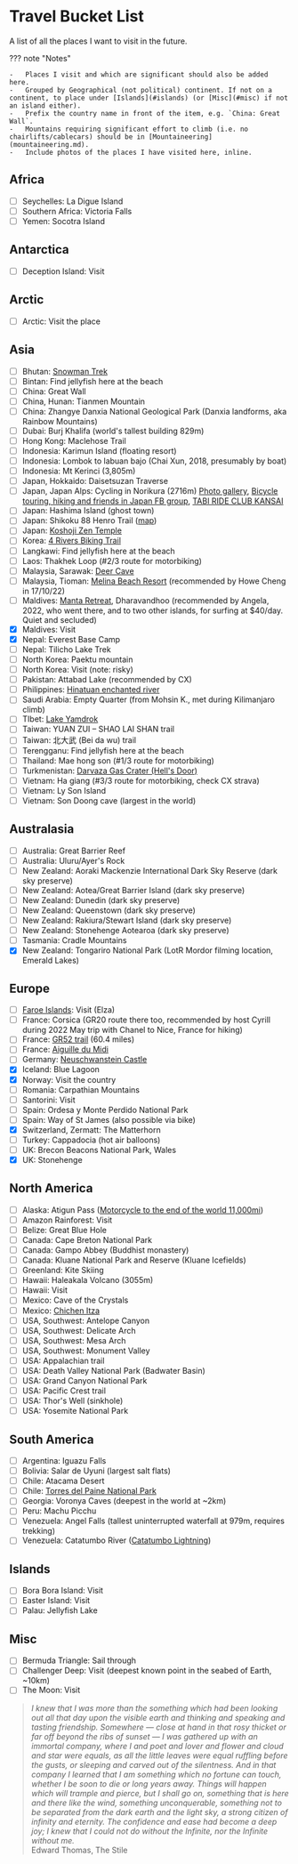 # Travel Bucket List

A list of all the places I want to visit in the future.

??? note "Notes"

    -   Places I visit and which are significant should also be added here.
    -   Grouped by Geographical (not political) continent. If not on a continent, to place under [Islands](#islands) (or [Misc](#misc) if not an island either).
    -   Prefix the country name in front of the item, e.g. `China: Great Wall`.
    -   Mountains requiring significant effort to climb (i.e. no chairlifts/cablecars) should be in [Mountaineering](mountaineering.md).
    -   Include photos of the places I have visited here, inline.

## Africa

-   [ ] Seychelles: La Digue Island
-   [ ] Southern Africa: Victoria Falls
-   [ ] Yemen: Socotra Island

## Antarctica

-   [ ] Deception Island: Visit

## Arctic

-   [ ] Arctic: Visit the place

## Asia

-   [ ] Bhutan: [Snowman Trek][snowman-trek]
-   [ ] Bintan: Find jellyfish here at the beach
-   [ ] China: Great Wall
-   [ ] China, Hunan: Tianmen Mountain
-   [ ] China: Zhangye Danxia National Geological Park (Danxia landforms, aka Rainbow Mountains)
-   [ ] Dubai: Burj Khalifa (world's tallest building 829m)
-   [ ] Hong Kong: Maclehose Trail
-   [ ] Indonesia: Karimun Island (floating resort)
-   [ ] Indonesia: Lombok to labuan bajo (Chai Xun, 2018, presumably by boat)
-   [ ] Indonesia: Mt Kerinci (3,805m)
-   [ ] Japan, Hokkaido: Daisetsuzan Traverse
-   [ ] Japan, Japan Alps: Cycling in Norikura (2716m) [Photo gallery][norikura-photo-gallery], [Bicycle touring, hiking and friends in Japan FB group][norikura-fb-group], [TABI RIDE CLUB KANSAI][tabi-ride-club]
-   [ ] Japan: Hashima Island (ghost town)
-   [ ] Japan: Shikoku 88 Henro Trail ([map][shikoku-henro-trail-map])
-   [ ] Japan: [Koshoji Zen Temple][koshoji-zen-temple]
-   [ ] Korea: [4 Rivers Biking Trail][korea-4-rivers-bike-trail]
-   [ ] Langkawi: Find jellyfish here at the beach
-   [ ] Laos: Thakhek Loop (#2/3 route for motorbiking)
-   [ ] Malaysia, Sarawak: [Deer Cave][deer-cave]
-   [ ] Malaysia, Tioman: [Melina Beach Resort][melina-beach-resort] (recommended by Howe Cheng in 17/10/22)
-   [ ] Maldives: [Manta Retreat][manta-retreat], Dharavandhoo (recommended by Angela, 2022, who went there, and to two other islands, for surfing at $40/day. Quiet and secluded)
-   [x] Maldives: Visit
-   [x] Nepal: Everest Base Camp
-   [ ] Nepal: Tilicho Lake Trek
-   [ ] North Korea: Paektu mountain
-   [ ] North Korea: Visit (note: risky)
-   [ ] Pakistan: Attabad Lake (recommended by CX)
-   [ ] Philippines: [Hinatuan enchanted river][hinatuan-enchanted-river]
-   [ ] Saudi Arabia: Empty Quarter (from Mohsin K., met during Kilimanjaro climb)
-   [ ] TIbet: [Lake Yamdrok][lake-yamdrok]
-   [ ] Taiwan: YUAN ZUI – SHAO LAI SHAN trail
-   [ ] Taiwan: 北大武 (Bei da wu) trail
-   [ ] Terengganu: Find jellyfish here at the beach
-   [ ] Thailand: Mae hong son (#1/3 route for motorbiking)
-   [ ] Turkmenistan: [Darvaza Gas Crater (Hell's Door)][darvaza-gas-crater]
-   [ ] Vietnam: Ha giang (#3/3 route for motorbiking, check CX strava)
-   [ ] Vietnam: Ly Son Island
-   [ ] Vietnam: Son Doong cave (largest in the world)

## Australasia

-   [ ] Australia: Great Barrier Reef
-   [ ] Australia: Uluru/Ayer's Rock
-   [ ] New Zealand: Aoraki Mackenzie International Dark Sky Reserve (dark sky preserve)
-   [ ] New Zealand: Aotea/Great Barrier Island (dark sky preserve)
-   [ ] New Zealand: Dunedin (dark sky preserve)
-   [ ] New Zealand: Queenstown (dark sky preserve)
-   [ ] New Zealand: Rakiura/Stewart Island (dark sky preserve)
-   [ ] New Zealand: Stonehenge Aotearoa (dark sky preserve)
-   [ ] Tasmania: Cradle Mountains
-   [x] New Zealand: Tongariro National Park (LotR Mordor filming location, Emerald Lakes)

## Europe

-   [ ] [Faroe Islands][faroe-islands]: Visit (Elza)
-   [ ] France: Corsica (GR20 route there too, recommended by host Cyrill during 2022 May trip with Chanel to Nice, France for hiking)
-   [ ] France: [GR52 trail][gr52-trail] (60.4 miles)
-   [ ] France: [Aiguille du Midi][aiguille-du-midi]
-   [ ] Germany: [Neuschwanstein Castle][neuschwanstein-castle]
-   [x] Iceland: Blue Lagoon
-   [x] Norway: Visit the country
-   [ ] Romania: Carpathian Mountains
-   [ ] Santorini: Visit
-   [ ] Spain: Ordesa y Monte Perdido National Park
-   [ ] Spain: Way of St James (also possible via bike)
-   [x] Switzerland, Zermatt: The Matterhorn
-   [ ] Turkey: Cappadocia (hot air balloons)
-   [ ] UK: Brecon Beacons National Park, Wales
-   [x] UK: Stonehenge

## North America

-   [ ] Alaska: Atigun Pass ([Motorcycle to the end of the world 11,000mi][atigun-pass-motorcycle])
-   [ ] Amazon Rainforest: Visit
-   [ ] Belize: Great Blue Hole
-   [ ] Canada: Cape Breton National Park
-   [ ] Canada: Gampo Abbey (Buddhist monastery)
-   [ ] Canada: Kluane National Park and Reserve (Kluane Icefields)
-   [ ] Greenland: Kite Skiing
-   [ ] Hawaii: Haleakala Volcano (3055m)
-   [ ] Hawaii: Visit
-   [ ] Mexico: Cave of the Crystals
-   [ ] Mexico: [Chichen Itza][chichen-itza]
-   [ ] USA, Southwest: Antelope Canyon
-   [ ] USA, Southwest: Delicate Arch
-   [ ] USA, Southwest: Mesa Arch
-   [ ] USA, Southwest: Monument Valley
-   [ ] USA: Appalachian trail
-   [ ] USA: Death Valley National Park (Badwater Basin)
-   [ ] USA: Grand Canyon National Park
-   [ ] USA: Pacific Crest trail
-   [ ] USA: Thor's Well (sinkhole)
-   [ ] USA: Yosemite National Park

## South America

-   [ ] Argentina: Iguazu Falls
-   [ ] Bolivia: Salar de Uyuni (largest salt flats)
-   [ ] Chile: Atacama Desert
-   [ ] Chile: [Torres del Paine National Park][torres-del-paine]
-   [ ] Georgia: Voronya Caves (deepest in the world at ~2km)
-   [ ] Peru: Machu Picchu
-   [ ] Venezuela: Angel Falls (tallest uninterrupted waterfall at 979m, requires trekking)
-   [ ] Venezuela: Catatumbo River ([Catatumbo Lightning][catatumbo-lightning])

## Islands

-   [ ] Bora Bora Island: Visit
-   [ ] Easter Island: Visit
-   [ ] Palau: Jellyfish Lake

## Misc

-   [ ] Bermuda Triangle: Sail through
-   [ ] Challenger Deep: Visit (deepest known point in the seabed of Earth, ~10km)
-   [ ] The Moon: Visit

> *I knew that I was more than the something which had been looking out all that day upon the visible earth and thinking and speaking and tasting friendship. Somewhere — close at hand in that rosy thicket or far off beyond the ribs of sunset — I was gathered up with an immortal company, where I and poet and lover and flower and cloud and star were equals, as all the little leaves were equal ruffling before the gusts, or sleeping and carved out of the silentness. And in that company I learned that I am something which no fortune can touch, whether I be soon to die or long years away. Things will happen which will trample and pierce, but I shall go on, something that is here and there like the wind, something unconquerable, something not to be separated from the dark earth and the light sky, a strong citizen of infinity and eternity. The confidence and ease had become a deep joy; I knew that I could not do without the Infinite, nor the Infinite without me.* <br/> Edward Thomas, The Stile

[chichen-itza]: https://en.wikipedia.org/wiki/Chichen_Itza
[torres-del-paine]: https://torresdelpaine.com/en/
[catatumbo-lightning]: https://en.wikipedia.org/wiki/Catatumbo_lightning
[aiguille-du-midi]: https://www.montblancnaturalresort.com/en/aiguille-du-midi
[neuschwanstein-castle]: https://www.neuschwanstein.de/englisch/tourist/
[darvaza-gas-crater]: https://en.wikipedia.org/wiki/Darvaza_gas_crater
[lake-yamdrok]: https://en.wikipedia.org/wiki/Yamdrok_Lake
[hinatuan-enchanted-river]: https://en.wikipedia.org/wiki/Hinatuan_Enchanted_River
[manta-retreat]: https://maps.app.goo.gl/BoLfKbrpeCs93JTVA
[melina-beach-resort]: http://www.melinabeachresort.com/
[deer-cave]: https://en.wikipedia.org/wiki/Deer_Cave
[koshoji-zen-temple]: https://www.uji-koushouji.jp/en/
[shikoku-henro-trail-map]: https://goo.gl/maps/9kVejaXqGLE7eh537
[norikura-photo-gallery]: http://tabiride.club/20190525-26/
[norikura-fb-group]: https://www.facebook.com/groups/alt.2600
[tabi-ride-club]: http://tabiride.club/
[snowman-trek]: https://en.wikipedia.org/wiki/Snowman_Trek
[korea-4-rivers-bike-trail]: https://bikerentalkorea.kr/pages/the-4-rivers-path
[gr52-trail]: https://happilyevertravels.com/hike-gr52-trail/
[faroe-islands]: https://en.wikipedia.org/wiki/Faroe_Islands
[atigun-pass-motorcycle]: https://imgur.com/a/J7kZJ